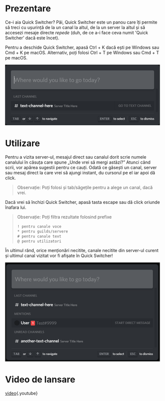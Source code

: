 <!-- TITLE: [RO] Quick Switcher -->
<!-- SUBTITLE: Cu puterea fulgerului, Quick Switcher este o nouă cale de accesa serverele tale favorite mai repede ca niciodată! -->

# Prezentare

Ce-i aia Quick Switcher? Păi, Quick Switcher este un panou care îți permite să treci cu ușurință de la un canal la altul, de la un server la altul și să accesezi mesaje directe *repede* (duh, de ce a-i face ceva numit 'Quick Switcher' dacă este încet).

Pentru a deschide Quick Switcher, apasă Ctrl + K dacă ești pe Windows sau Cmd + K pe macOS. Alternativ, poți folosi Ctrl + T pe Windows sau Cmd + T pe macOS.

![Qs 1](/uploads/quickswitcher/qs-1.png "Qs 1")

# Utilizare

Pentru a vizita server-ul, mesajul direct sau canalul dorit scrie numele canalului în căsuța care spune „Unde vrei să mergi astăzi?” Atunci când scrii, vor apărea sugestii pentru ce cauți. Odată ce găsești un canal, server sau mesaj direct la care vrei să ajungi instant, du cursorul pe el iar apoi dă click.

> Observație: Poți folosi și tab/săgețile pentru a alege un canal, dacă vrei.

Dacă vrei să închizi Quick Switcher, apasă tasta escape sau dă click oriunde înafara lui.

> Observație: Poți filtra rezultate folosind prefixe
>
> ```text
> ! pentru canale voce
> * pentru guilds/servere
> # pentru canale text
> @ pentru utilizatori
> ```

În ultimul rând, orice menționări necitite, canale necitite din server-ul curent și ultimul canal vizitat vor fi afișate în Quick Switcher!

![Qs 2](/uploads/quickswitcher/qs-2.png "Qs 2")

# Video de lansare

[video](https://www.youtube.com/watch?v=1vjulniffcA){.youtube}
